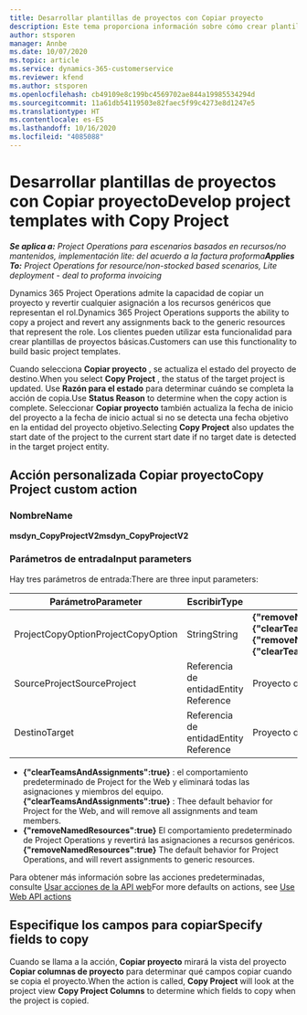 ```yaml
---
title: Desarrollar plantillas de proyectos con Copiar proyecto
description: Este tema proporciona información sobre cómo crear plantillas de proyecto mediante la acción personalizada Copiar proyecto.
author: stsporen
manager: Annbe
ms.date: 10/07/2020
ms.topic: article
ms.service: dynamics-365-customerservice
ms.reviewer: kfend
ms.author: stsporen
ms.openlocfilehash: cb49109e8c199bc4569702ae844a19985534294d
ms.sourcegitcommit: 11a61db54119503e82faec5f99c4273e8d1247e5
ms.translationtype: HT
ms.contentlocale: es-ES
ms.lasthandoff: 10/16/2020
ms.locfileid: "4085088"
---
```

# <a name="develop-project-templates-with-copy-project"></a><span data-ttu-id="72b5e-103">Desarrollar plantillas de proyectos con Copiar proyecto</span><span class="sxs-lookup"><span data-stu-id="72b5e-103">Develop project templates with Copy Project</span></span>

<span data-ttu-id="72b5e-104">_**Se aplica a:** Project Operations para escenarios basados en recursos/no mantenidos, implementación lite: del acuerdo a la factura proforma_</span><span class="sxs-lookup"><span data-stu-id="72b5e-104">_**Applies To:** Project Operations for resource/non-stocked based scenarios, Lite deployment - deal to proforma invoicing_</span></span>

<span data-ttu-id="72b5e-105">Dynamics 365 Project Operations admite la capacidad de copiar un proyecto y revertir cualquier asignación a los recursos genéricos que representan el rol.</span><span class="sxs-lookup"><span data-stu-id="72b5e-105">Dynamics 365 Project Operations supports the ability to copy a project and revert any assignments back to the generic resources that represent the role.</span></span> <span data-ttu-id="72b5e-106">Los clientes pueden utilizar esta funcionalidad para crear plantillas de proyectos básicas.</span><span class="sxs-lookup"><span data-stu-id="72b5e-106">Customers can use this functionality to build basic project templates.</span></span>

<span data-ttu-id="72b5e-107">Cuando selecciona **Copiar proyecto** , se actualiza el estado del proyecto de destino.</span><span class="sxs-lookup"><span data-stu-id="72b5e-107">When you select **Copy Project** , the status of the target project is updated.</span></span> <span data-ttu-id="72b5e-108">Use **Razón para el estado** para determinar cuándo se completa la acción de copia.</span><span class="sxs-lookup"><span data-stu-id="72b5e-108">Use **Status Reason** to determine when the copy action is complete.</span></span> <span data-ttu-id="72b5e-109">Seleccionar **Copiar proyecto** también actualiza la fecha de inicio del proyecto a la fecha de inicio actual si no se detecta una fecha objetivo en la entidad del proyecto objetivo.</span><span class="sxs-lookup"><span data-stu-id="72b5e-109">Selecting **Copy Project** also updates the start date of the project to the current start date if no target date is detected in the target project entity.</span></span>

## <a name="copy-project-custom-action"></a><span data-ttu-id="72b5e-110">Acción personalizada Copiar proyecto</span><span class="sxs-lookup"><span data-stu-id="72b5e-110">Copy Project custom action</span></span> 

### <a name="name"></a><span data-ttu-id="72b5e-111">Nombre</span><span class="sxs-lookup"><span data-stu-id="72b5e-111">Name</span></span> 

<span data-ttu-id="72b5e-112">**msdyn_CopyProjectV2**</span><span class="sxs-lookup"><span data-stu-id="72b5e-112">**msdyn_CopyProjectV2**</span></span>

### <a name="input-parameters"></a><span data-ttu-id="72b5e-113">Parámetros de entrada</span><span class="sxs-lookup"><span data-stu-id="72b5e-113">Input parameters</span></span>
<span data-ttu-id="72b5e-114">Hay tres parámetros de entrada:</span><span class="sxs-lookup"><span data-stu-id="72b5e-114">There are three input parameters:</span></span>

| <span data-ttu-id="72b5e-115">Parámetro</span><span class="sxs-lookup"><span data-stu-id="72b5e-115">Parameter</span></span>          | <span data-ttu-id="72b5e-116">Escribir</span><span class="sxs-lookup"><span data-stu-id="72b5e-116">Type</span></span>   | <span data-ttu-id="72b5e-117">Valores</span><span class="sxs-lookup"><span data-stu-id="72b5e-117">Values</span></span>                                                   | 
|--------------------|--------|----------------------------------------------------------|
| <span data-ttu-id="72b5e-118">ProjectCopyOption</span><span class="sxs-lookup"><span data-stu-id="72b5e-118">ProjectCopyOption</span></span>  | <span data-ttu-id="72b5e-119">String</span><span class="sxs-lookup"><span data-stu-id="72b5e-119">String</span></span> | <span data-ttu-id="72b5e-120">**{"removeNamedResources":true}** o **{"clearTeamsAndAssignments":true}**</span><span class="sxs-lookup"><span data-stu-id="72b5e-120">**{"removeNamedResources":true}** or **{"clearTeamsAndAssignments":true}**</span></span> |
| <span data-ttu-id="72b5e-121">SourceProject</span><span class="sxs-lookup"><span data-stu-id="72b5e-121">SourceProject</span></span>      | <span data-ttu-id="72b5e-122">Referencia de entidad</span><span class="sxs-lookup"><span data-stu-id="72b5e-122">Entity Reference</span></span> | <span data-ttu-id="72b5e-123">Proyecto de origen</span><span class="sxs-lookup"><span data-stu-id="72b5e-123">Source Project</span></span> |
| <span data-ttu-id="72b5e-124">Destino</span><span class="sxs-lookup"><span data-stu-id="72b5e-124">Target</span></span>             | <span data-ttu-id="72b5e-125">Referencia de entidad</span><span class="sxs-lookup"><span data-stu-id="72b5e-125">Entity Reference</span></span> | <span data-ttu-id="72b5e-126">Proyecto de destino</span><span class="sxs-lookup"><span data-stu-id="72b5e-126">Target Project</span></span> |


- <span data-ttu-id="72b5e-127">**{"clearTeamsAndAssignments":true}** : el comportamiento predeterminado de Project for the Web y eliminará todas las asignaciones y miembros del equipo.</span><span class="sxs-lookup"><span data-stu-id="72b5e-127">**{"clearTeamsAndAssignments":true}** : Thee default behavior for Project for the Web, and will remove all assignments and team members.</span></span>
- <span data-ttu-id="72b5e-128">**{"removeNamedResources":true}** El comportamiento predeterminado de Project Operations y revertirá las asignaciones a recursos genéricos.</span><span class="sxs-lookup"><span data-stu-id="72b5e-128">**{"removeNamedResources":true}** The default behavior for Project Operations, and will revert assignments to generic resources.</span></span>

<span data-ttu-id="72b5e-129">Para obtener más información sobre las acciones predeterminadas, consulte [Usar acciones de la API web](https://docs.microsoft.com/powerapps/developer/common-data-service/webapi/use-web-api-actions)</span><span class="sxs-lookup"><span data-stu-id="72b5e-129">For more defaults on actions, see [Use Web API actions](https://docs.microsoft.com/powerapps/developer/common-data-service/webapi/use-web-api-actions)</span></span>

## <a name="specify-fields-to-copy"></a><span data-ttu-id="72b5e-130">Especifique los campos para copiar</span><span class="sxs-lookup"><span data-stu-id="72b5e-130">Specify fields to copy</span></span> 
<span data-ttu-id="72b5e-131">Cuando se llama a la acción, **Copiar proyecto** mirará la vista del proyecto **Copiar columnas de proyecto** para determinar qué campos copiar cuando se copia el proyecto.</span><span class="sxs-lookup"><span data-stu-id="72b5e-131">When the action is called, **Copy Project** will look at the project view **Copy Project Columns** to determine which fields to copy when the project is copied.</span></span>
